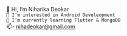 👋 Hi, I’m Niharika Deokar <br />
`👀 I’m interested in Android Develeopment` <br />
`🌱 I’m currently learning Flutter & MongoDB ` <br />
📫- nihadeokar@gmail.com<br />

<!---
deokarniharika/deokarniharika is a ✨ special ✨ repository because its `README.md` (this file) appears on your GitHub profile.
You can click the Preview link to take a look at your changes.
--->
